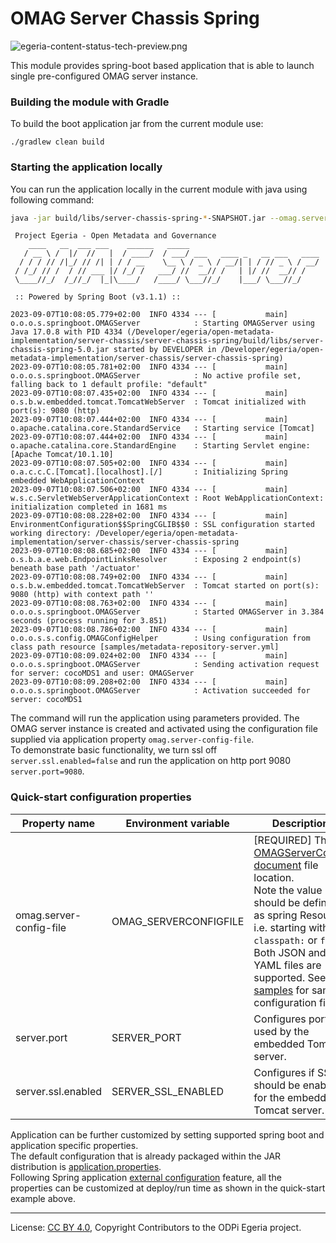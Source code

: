 <!-- SPDX-License-Identifier: CC-BY-4.0 -->
<!-- Copyright Contributors to the ODPi Egeria project.  -->

# OMAG Server Chassis Spring

![egeria-content-status-tech-preview.png](..%2F..%2F..%2Fimages%2Fegeria-content-status-tech-preview.png)

This module provides spring-boot based application that is able to launch single pre-configured OMAG server instance.

### Building the module with Gradle

To build the boot application jar from the current module use:

`./gradlew clean build`

### Starting the application locally

You can run the application locally in the current module with java using following command:

```bash
java -jar build/libs/server-chassis-spring-*-SNAPSHOT.jar --omag.server-config-file=classpath:samples/metadata-repository-server.yml --server.port=9080 --server.ssl.enabled=false
```

```
 Project Egeria - Open Metadata and Governance
    ____   __  ___ ___    ______   _____
   / __ \ /  |/  //   |  / ____/  / ___/ ___   ____ _   __ ___   ____
  / / / // /|_/ // /| | / / __    \__ \ / _ \ / __/| | / // _ \ / __/
 / /_/ // /  / // ___ |/ /_/ /   ___/ //  __// /   | |/ //  __// /
 \____//_/  /_//_/  |_|\____/   /____/ \___//_/    |___/ \___//_/

 :: Powered by Spring Boot (v3.1.1) ::

2023-09-07T10:08:05.779+02:00  INFO 4334 --- [           main] o.o.o.s.springboot.OMAGServer            : Starting OMAGServer using Java 17.0.8 with PID 4334 (/Developer/egeria/open-metadata-implementation/server-chassis/server-chassis-spring/build/libs/server-chassis-spring-5.0.jar started by DEVELOPER in /Developer/egeria/open-metadata-implementation/server-chassis/server-chassis-spring)
2023-09-07T10:08:05.781+02:00  INFO 4334 --- [           main] o.o.o.s.springboot.OMAGServer            : No active profile set, falling back to 1 default profile: "default"
2023-09-07T10:08:07.435+02:00  INFO 4334 --- [           main] o.s.b.w.embedded.tomcat.TomcatWebServer  : Tomcat initialized with port(s): 9080 (http)
2023-09-07T10:08:07.444+02:00  INFO 4334 --- [           main] o.apache.catalina.core.StandardService   : Starting service [Tomcat]
2023-09-07T10:08:07.444+02:00  INFO 4334 --- [           main] o.apache.catalina.core.StandardEngine    : Starting Servlet engine: [Apache Tomcat/10.1.10]
2023-09-07T10:08:07.505+02:00  INFO 4334 --- [           main] o.a.c.c.C.[Tomcat].[localhost].[/]       : Initializing Spring embedded WebApplicationContext
2023-09-07T10:08:07.506+02:00  INFO 4334 --- [           main] w.s.c.ServletWebServerApplicationContext : Root WebApplicationContext: initialization completed in 1681 ms
2023-09-07T10:08:08.228+02:00  INFO 4334 --- [           main] EnvironmentConfiguration$$SpringCGLIB$$0 : SSL configuration started working directory: /Developer/egeria/open-metadata-implementation/server-chassis/server-chassis-spring
2023-09-07T10:08:08.685+02:00  INFO 4334 --- [           main] o.s.b.a.e.web.EndpointLinksResolver      : Exposing 2 endpoint(s) beneath base path '/actuator'
2023-09-07T10:08:08.749+02:00  INFO 4334 --- [           main] o.s.b.w.embedded.tomcat.TomcatWebServer  : Tomcat started on port(s): 9080 (http) with context path ''
2023-09-07T10:08:08.763+02:00  INFO 4334 --- [           main] o.o.o.s.springboot.OMAGServer            : Started OMAGServer in 3.384 seconds (process running for 3.851)
2023-09-07T10:08:08.786+02:00  INFO 4334 --- [           main] o.o.o.s.s.config.OMAGConfigHelper        : Using configuration from class path resource [samples/metadata-repository-server.yml]
2023-09-07T10:08:09.024+02:00  INFO 4334 --- [           main] o.o.o.s.springboot.OMAGServer            : Sending activation request for server: cocoMDS1 and user: OMAGServer
2023-09-07T10:08:09.208+02:00  INFO 4334 --- [           main] o.o.o.s.springboot.OMAGServer            : Activation succeeded for server: cocoMDS1

```

The command will run the application using parameters provided. The OMAG server instance is created and activated using the configuration file supplied via application property `omag.server-config-file`. 
<br/>To demonstrate basic functionality, we turn ssl off `server.ssl.enabled=false` and run the application on http port 9080 `server.port=9080`.

### Quick-start configuration properties

| Property name           | Environment variable  | Description                                                                                                                                                                                                                                                                                                                                              |
|-------------------------|-----------------------|----------------------------------------------------------------------------------------------------------------------------------------------------------------------------------------------------------------------------------------------------------------------------------------------------------------------------------------------------------|
| omag.server-config-file | OMAG_SERVERCONFIGFILE | [REQUIRED] The [OMAGServerConfig document](https://egeria-project.org/concepts/configuration-document/) file location. <br/>Note the value should be defined as spring Resource i.e. starting with `classpath:` or `file:` <br/> Both JSON and YAML files are supported. See [samples](src%2Fmain%2Fresources%2Fsamples) for sample configuration files. |
| server.port             | SERVER_PORT           | Configures port used by the embedded Tomcat server.                                                                                                                                                                                                                                                                                                      |
| server.ssl.enabled      | SERVER_SSL_ENABLED    | Configures if SSL should be enabled for the embedded Tomcat server.                                                                                                                                                                                                                                                                                      |

Application can be further customized by setting supported spring boot and application specific properties. 
<br/>The default configuration that is already packaged within the JAR distribution is  [application.properties](src%2Fmain%2Fresources%2Fapplication.properties).
<br/>Following Spring application [external configuration](https://docs.spring.io/spring-boot/docs/current/reference/html/features.html#features.external-config) feature, all the properties can be customized at deploy/run time as shown in the quick-start example above.

----
License: [CC BY 4.0](https://creativecommons.org/licenses/by/4.0/),
Copyright Contributors to the ODPi Egeria project.
